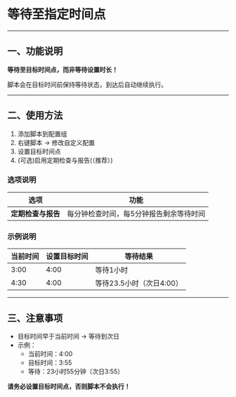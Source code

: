 # 等待至指定时间点

---

## 一、功能说明

**等待至目标时间点，而非等待设置时长！**

脚本会在目标时间前保持等待状态，到达后自动继续执行。

---

## 二、使用方法

1. 添加脚本到配置组
2. 右键脚本 → 修改自定义配置
3. 设置目标时间点
4. (可选)启用定期检查与报告(（推荐）)

### 选项说明

| 选项 | 功能 |
|------|------|
| **定期检查与报告** | 每分钟检查时间，每5分钟报告剩余等待时间 |

### 示例说明

| 当前时间 | 设置目标时间 | 等待结果 |
|----------|--------------|----------|
| 3:00     | 4:00         | 等待1小时 |
| 4:30     | 4:00         | 等待23.5小时（次日4:00）|

---

## 三、注意事项

- 目标时间早于当前时间 → 等待到次日
- 示例：  
  - 当前时间：4:00  
  - 目标时间：3:55  
  - 等待：23小时55分钟（次日3:55）
  
**请务必设置目标时间点，否则脚本不会执行！**